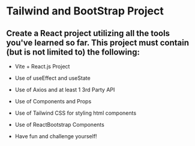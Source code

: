 # Tailwind and BootStrap Project
## Create a React project utilizing all the tools you've learned so far. This project must contain (but is not limited to) the following:

* Vite + React.js Project

* Use of useEffect and useState

* Use of Axios and at least 1 3rd Party API

* Use of Components and Props

* Use of Tailwind CSS for styling html components

* Use of ReactBootstrap Components

* Have fun and challenge yourself!
